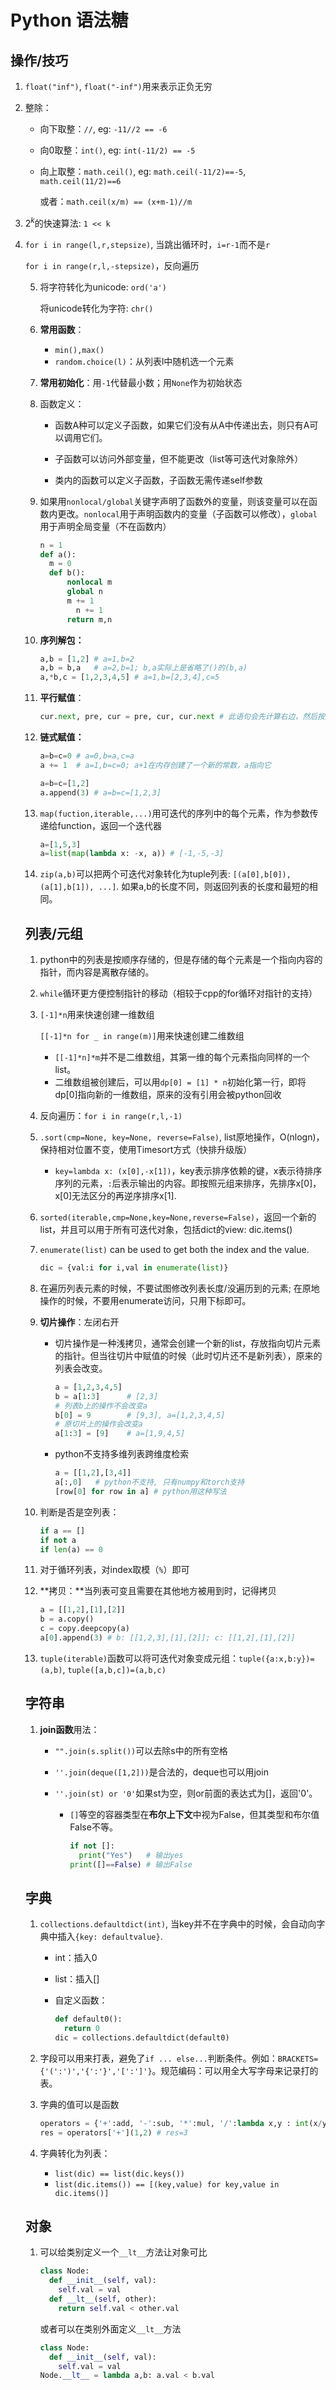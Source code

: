 # Python 语法糖

## 操作/技巧

1. `float("inf")`, `float("-inf")`用来表示正负无穷

2. 整除：

   - 向下取整：`//`, eg: `-11//2 == -6`

   - 向0取整：`int()`, eg: `int(-11/2) == -5`

   - 向上取整：`math.ceil()`, eg: `math.ceil(-11/2)==-5`, `math.ceil(11/2)==6` 

     或者：`math.ceil(x/m) == (x+m-1)//m`

3. $2^k$的快速算法: `1 << k`

4. `for i in range(l,r,stepsize)`, 当跳出循环时，`i=r-1`而不是`r`
   
      `for i in range(r,l,-stepsize)`，反向遍历
   
   5. 将字符转化为unicode: `ord('a')`
   
      将unicode转化为字符: `chr()`
   
   6. **常用函数**：
   
      - `min(),max()`
      - `random.choice(l)`：从列表l中随机选一个元素
   
   7. **常用初始化**：用`-1`代替最小数；用`None`作为初始状态
   
   8. 函数定义：
   
      - 函数A种可以定义子函数，如果它们没有从A中传递出去，则只有A可以调用它们。
      - 子函数可以访问外部变量，但不能更改（list等可迭代对象除外）
   
      - 类内的函数可以定义子函数，子函数无需传递self参数
   
   9. 如果用`nonlocal/global`关键字声明了函数外的变量，则该变量可以在函数内更改。`nonlocal`用于声明函数内的变量（子函数可以修改），`global`用于声明全局变量（不在函数内）
   
      ```python
      n = 1
      def a():
      	m = 0
      	def b():
      		nonlocal m 
      		global n
      		m += 1
              n += 1
      		return m,n
      ```
   
   10. **序列解包：**
   
       ```python
       a,b = [1,2] # a=1,b=2
       a,b = b,a   # a=2,b=1; b,a实际上是省略了()的(b,a)
       a,*b,c = [1,2,3,4,5] # a=1,b=[2,3,4],c=5
       ```
       
   11. **平行赋值**：
   
       ```python
       cur.next, pre, cur = pre, cur, cur.next # 此语句会先计算右边，然后按顺序赋值给左边
       ```
   
   12. **链式赋值：**
   
       ```python
       a=b=c=0 # a=0,b=a,c=a
       a += 1  # a=1,b=c=0; a+1在内存创建了一个新的常数，a指向它
       
       a=b=c=[1,2]
       a.append(3) # a=b=c=[1,2,3]
       ```
   
   13. `map(fuction,iterable,...)`用可迭代的序列中的每个元素，作为参数传递给function，返回一个迭代器
   
       ```python
       a=[1,5,3]
       a=list(map(lambda x: -x, a)) # [-1,-5,-3]
       ```
   
   14. `zip(a,b)`可以把两个可迭代对象转化为tuple列表: `[(a[0],b[0]), (a[1],b[1]), ...]`. 如果a,b的长度不同，则返回列表的长度和最短的相同。
   
   ## 列表/元组
   
   1. python中的列表是按顺序存储的，但是存储的每个元素是一个指向内容的指针，而内容是离散存储的。
   
   2. `while`循环更方便控制指针的移动（相较于cpp的for循环对指针的支持）
   
   3. `[-1]*n`用来快速创建一维数组
   
      `[[-1]*n for _ in range(m)]`用来快速创建二维数组
   
      - `[[-1]*n]*m`并不是二维数组，其第一维的每个元素指向同样的一个list。
      - 二维数组被创建后，可以用`dp[0] = [1] * n`初始化第一行，即将dp[0]指向新的一维数组，原来的没有引用会被python回收
   
   4. 反向遍历：`for i in range(r,l,-1)`
   
   5. `.sort(cmp=None, key=None, reverse=False)`, list原地操作，O(nlogn)，保持相对位置不变，使用Timesort方式（快排升级版）
   
      - `key=lambda x: (x[0],-x[1])`，key表示排序依赖的键，x表示待排序序列的元素，`:`后表示输出的内容。即按照元组来排序，先排序x[0]，x[0]无法区分的再逆序排序x[1].
   
   6. `sorted(iterable,cmp=None,key=None,reverse=False)`，返回一个新的list，并且可以用于所有可迭代对象，包括dict的view: dic.items()
   
   7. `enumerate(list)` can be used to get both the index and the value.
   
      ```python
      dic = {val:i for i,val in enumerate(list)}
      ```
   
   8. 在遍历列表元素的时候，不要试图修改列表长度/没遍历到的元素; 在原地操作的时候，不要用enumerate访问，只用下标即可。
   
   9. **切片操作**：左闭右开
   
      - 切片操作是一种浅拷贝，通常会创建一个新的list，存放指向切片元素的指针。但当往切片中赋值的时候（此时切片还不是新列表），原来的列表会改变。
   
        ```python
        a = [1,2,3,4,5] 
        b = a[1:3]      # [2,3]
        # 列表b上的操作不会改变a
        b[0] = 9        # [9,3], a=[1,2,3,4,5]
        # 原切片上的操作会改变a
        a[1:3] = [9]    # a=[1,9,4,5]
        ```
   
      - python不支持多维列表跨维度检索
   
        ```python
        a = [[1,2],[3,4]]
        a[:,0]   # python不支持, 只有numpy和torch支持
        [row[0] for row in a] # python用这种写法
        ```
   
   10. 判断是否是空列表：
   
       ```python
       if a == []
       if not a
       if len(a) == 0
       ```
   
   11. 对于循环列表，对index取模（`%`）即可
   
   12. **拷贝：**当列表可变且需要在其他地方被用到时，记得拷贝
   
        ```python
       a = [[1,2],[1],[2]]
       b = a.copy()
       c = copy.deepcopy(a)
       a[0].append(3) # b: [[1,2,3],[1],[2]]; c: [[1,2],[1],[2]]
        ```
       
   13. `tuple(iterable)`函数可以将可迭代对象变成元组：`tuple({a:x,b:y})=(a,b)`, `tuple([a,b,c])=(a,b,c)`
   
   ## 字符串
   
   1. **join函数**用法：
   
      - `"".join(s.split())`可以去除s中的所有空格
   
      - `''.join(deque([1,2]))`是合法的，deque也可以用join
   
      - `''.join(st) or '0'`如果st为空，则or前面的表达式为[]，返回'0'。
   
        - `[]`等空的容器类型在**布尔上下文**中视为False，但其类型和布尔值False不等。
   
          ```python
          if not []: 
           	print("Yes")   # 输出yes
          print([]==False) # 输出False
          ```
   
   ## 字典
   
   1. `collections.defaultdict(int)`, 当key并不在字典中的时候，会自动向字典中插入`{key: defaultvalue}`. 
   
      - int：插入0
   
      - list：插入[]
   
      - 自定义函数：
   
        ```python
        def default0():
          return 0
        dic = collections.defaultdict(default0)
        ```
   
   2. 字段可以用来打表，避免了`if ... else...`判断条件。例如：`BRACKETS={'(':')','{':'}','[':']'}`。规范编码：可以用全大写字母来记录打的表。
   
   3. 字典的值可以是函数
   
      ```python
      operators = {'+':add, '-':sub, '*':mul, '/':lambda x,y : int(x/y)}
      res = operators['+'](1,2) # res=3
      ```
   
   4. 字典转化为列表：
   
      - `list(dic) == list(dic.keys())`
      - `list(dic.items()) == [(key,value) for key,value in dic.items()]`
   
   ## 对象
   
   1. 可以给类别定义一个`__lt__`方法让对象可比
   
      ```python
      class Node:
        def __init__(self, val):
          self.val = val
        def __lt__(self, other):
          return self.val < other.val
      ```
   
      或者可以在类别外面定义`__lt__`方法
   
      ```python
      class Node:
        def __init__(self, val):
          self.val = val
      Node.__lt__ = lambda a,b: a.val < b.val
      ```
   
      